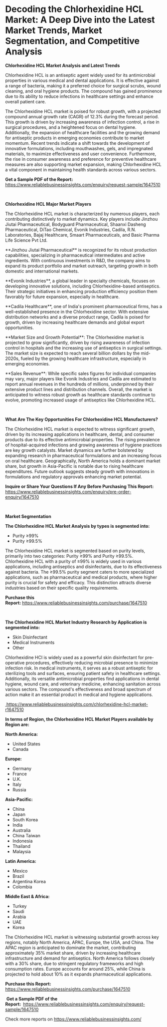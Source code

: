 <p><h1>Decoding the Chlorhexidine HCL Market: A Deep Dive into the Latest Market Trends, Market Segmentation, and Competitive Analysis</h1></p><p><strong>Chlorhexidine HCL Market Analysis and Latest Trends</strong></p>
<p><p>Chlorhexidine HCL is an antiseptic agent widely used for its antimicrobial properties in various medical and dental applications. It is effective against a range of bacteria, making it a preferred choice for surgical scrubs, wound cleaning, and oral hygiene products. The compound has gained prominence due to its ability to reduce infections in healthcare settings and enhance overall patient care.</p><p>The Chlorhexidine HCL market is poised for robust growth, with a projected compound annual growth rate (CAGR) of 12.3% during the forecast period. This growth is driven by increasing awareness of infection control, a rise in surgical procedures, and a heightened focus on dental hygiene. Additionally, the expansion of healthcare facilities and the growing demand for antiseptic products in emerging economies contribute to market momentum. Recent trends indicate a shift towards the development of innovative formulations, including mouthwashes, gels, and impregnated materials, to maximize effectiveness and user convenience. Furthermore, the rise in consumer awareness and preference for preventive healthcare measures are also supporting market expansion, making Chlorhexidine HCL a vital component in maintaining health standards across various sectors.</p></p>
<p><strong>Get a Sample PDF of the Report:&nbsp;</strong> <a href="https://www.reliablebusinessinsights.com/enquiry/request-sample/1647510?utm_campaign=3359&utm_medium=2&utm_source=Github&utm_content=ia&utm_term=02042025&utm_id=chlorhexidine-hcl">https://www.reliablebusinessinsights.com/enquiry/request-sample/1647510</a></p>
<p>&nbsp;</p>
<p><strong>Chlorhexidine HCL Major Market Players</strong></p>
<p><p>The Chlorhexidine HCL market is characterized by numerous players, each contributing distinctively to market dynamics. Key players include Jinzhou Jiutai Pharmaceutical, Bodyguard Pharmaceutical, Shaanxi Dasheng Pharmaceutical, DiTao Chemical, Evonik Industries, Cadila, R.N. Laboratories, Bajaj Healthcare, Smaart Pharmaceuticals, and Basic Pharma Life Science Pvt Ltd.</p><p>**Jinzhou Jiutai Pharmaceutical** is recognized for its robust production capabilities, specializing in pharmaceutical intermediates and active ingredients. With continuous investments in R&D, the company aims to expand its product portfolio and market outreach, targeting growth in both domestic and international markets.</p><p>**Evonik Industries**, a global leader in specialty chemicals, focuses on developing innovative solutions, including Chlorhexidine-based antiseptics. Their strategic initiatives in enhancing production efficiency position them favorably for future expansion, especially in healthcare.</p><p>**Cadila Healthcare**, one of India's prominent pharmaceutical firms, has a well-established presence in the Chlorhexidine sector. With extensive distribution networks and a diverse product range, Cadila is poised for growth, driven by increasing healthcare demands and global export opportunities.</p><p>**Market Size and Growth Potential**: The Chlorhexidine market is projected to grow significantly, driven by rising awareness of infection control in hospitals and the increasing use of antiseptics in surgical settings. The market size is expected to reach several billion dollars by the mid-2020s, fueled by the growing healthcare infrastructure, especially in emerging economies.</p><p>**Sales Revenue**: While specific sales figures for individual companies may vary, major players like Evonik Industries and Cadila are estimated to report annual revenues in the hundreds of millions, underpinned by their extensive product lines and distribution channels. Overall, the market is anticipated to witness robust growth as healthcare standards continue to evolve, promoting increased usage of antiseptics like Chlorhexidine HCL.</p></p>
<p>&nbsp;</p>
<p><strong>What Are The Key Opportunities For Chlorhexidine HCL Manufacturers?</strong></p>
<p><p>The Chlorhexidine HCL market is expected to witness significant growth, driven by its increasing applications in healthcare, dental, and consumer products due to its effective antimicrobial properties. The rising prevalence of hospital-acquired infections and growing awareness of hygiene practices are key growth catalysts. Market dynamics are further bolstered by expanding research in pharmaceutical formulations and an increasing focus on oral healthcare. Geographically, North America holds a dominant market share, but growth in Asia-Pacific is notable due to rising healthcare expenditures. Future outlook suggests steady growth with innovations in formulations and regulatory approvals enhancing market potential.</p></p>
<p><strong>Inquire or Share Your Questions If Any Before Purchasing This Report:</strong> <a href="https://www.reliablebusinessinsights.com/enquiry/pre-order-enquiry/1647510?utm_campaign=3359&utm_medium=2&utm_source=Github&utm_content=ia&utm_term=02042025&utm_id=chlorhexidine-hcl">https://www.reliablebusinessinsights.com/enquiry/pre-order-enquiry/1647510</a></p>
<p>&nbsp;</p>
<p><strong>Market Segmentation</strong></p>
<p><strong>The Chlorhexidine HCL Market Analysis by types is segmented into:</strong></p>
<p><ul><li>Purity ≥99%</li><li>Purity ≥99.5%</li></ul></p>
<p><p>The Chlorhexidine HCL market is segmented based on purity levels, primarily into two categories: Purity ≥99% and Purity ≥99.5%. Chlorhexidine HCL with a purity of ≥99% is widely used in various applications, including antiseptics and disinfectants, due to its effectiveness against bacteria. The ≥99.5% purity segment caters to more specialized applications, such as pharmaceutical and medical products, where higher purity is crucial for safety and efficacy. This distinction attracts diverse industries based on their specific quality requirements.</p></p>
<p><strong>Purchase this Report:&nbsp;</strong><a href="https://www.reliablebusinessinsights.com/purchase/1647510?utm_campaign=3359&utm_medium=2&utm_source=Github&utm_content=ia&utm_term=02042025&utm_id=chlorhexidine-hcl">https://www.reliablebusinessinsights.com/purchase/1647510</a></p>
<p>&nbsp;</p>
<p><strong>The Chlorhexidine HCL Market Industry Research by Application is segmented into:</strong></p>
<p><ul><li>Skin Disinfectant</li><li>Medical Instruments</li><li>Other</li></ul></p>
<p><p>Chlorhexidine HCl is widely used as a powerful skin disinfectant for pre-operative procedures, effectively reducing microbial presence to minimize infection risk. In medical instruments, it serves as a robust antiseptic for sterilizing tools and surfaces, ensuring patient safety in healthcare settings. Additionally, its versatile antimicrobial properties find applications in dental hygiene, wound care, and veterinary medicine, enhancing sanitation across various sectors. The compound's effectiveness and broad spectrum of action make it an essential product in medical and hygiene applications.</p></p>
<p><a href="https://www.reliablebusinessinsights.com/chlorhexidine-hcl-market-r1647510?utm_campaign=3359&utm_medium=2&utm_source=Github&utm_content=ia&utm_term=02042025&utm_id=chlorhexidine-hcl">&nbsp;https://www.reliablebusinessinsights.com/chlorhexidine-hcl-market-r1647510</a></p>
<p><strong>In terms of Region, the Chlorhexidine HCL Market Players available by Region are:</strong></p>
<p>
    <p> <strong> North America: </strong>
        <ul>
            <li>United States</li>
            <li>Canada</li>
        </ul>
        </p> 
    <p> <strong> Europe: </strong>
        <ul>
            <li>Germany</li>
            <li>France</li>
            <li>U.K.</li>
            <li>Italy</li>
            <li>Russia</li>
        </ul>
        </p> 
    <p> <strong> Asia-Pacific: </strong>
        <ul>
            <li>China</li>
            <li>Japan</li>
            <li>South Korea</li>
            <li>India</li>
            <li>Australia</li>
            <li>China Taiwan</li>
            <li>Indonesia</li>
            <li>Thailand</li>
            <li>Malaysia</li>
        </ul>
        </p> 
    <p> <strong> Latin America: </strong>
        <ul>
            <li>Mexico</li>
            <li>Brazil</li>
            <li>Argentina Korea</li>
            <li>Colombia</li>
        </ul>
        </p> 
    <p> <strong> Middle East & Africa: </strong>
        <ul>
            <li>Turkey</li>
            <li>Saudi</li>
            <li>Arabia</li>
            <li>UAE</li>
            <li>Korea</li>
        </ul>
    </p>
    </p>
<p><p>The Chlorhexidine HCL market is witnessing substantial growth across key regions, notably North America, APAC, Europe, the USA, and China. The APAC region is anticipated to dominate the market, contributing approximately 35% market share, driven by increasing healthcare infrastructure and demand for antiseptics. North America follows closely with a 30% share, due to stringent regulatory frameworks and high consumption rates. Europe accounts for around 25%, while China is projected to hold about 10% as it expands pharmaceutical applications.</p></p>
<p><strong>Purchase this Report: </strong><a href="https://www.reliablebusinessinsights.com/purchase/1647510?utm_campaign=3359&utm_medium=2&utm_source=Github&utm_content=ia&utm_term=02042025&utm_id=chlorhexidine-hcl">https://www.reliablebusinessinsights.com/purchase/1647510</a></p>
<p>&nbsp;<strong>Get a Sample PDF of the Report:&nbsp;&nbsp;</strong><a href="https://www.reliablebusinessinsights.com/enquiry/request-sample/1647510?utm_campaign=3359&utm_medium=2&utm_source=Github&utm_content=ia&utm_term=02042025&utm_id=chlorhexidine-hcl">https://www.reliablebusinessinsights.com/enquiry/request-sample/1647510</a></p>
<p><strong></strong></p>
<p>Check more reports on <a href="https://www.reliablebusinessinsights.com/?utm_campaign=3359&utm_medium=2&utm_source=Github&utm_content=ia&utm_term=02042025&utm_id=chlorhexidine-hcl">https://www.reliablebusinessinsights.com/</a></p>
